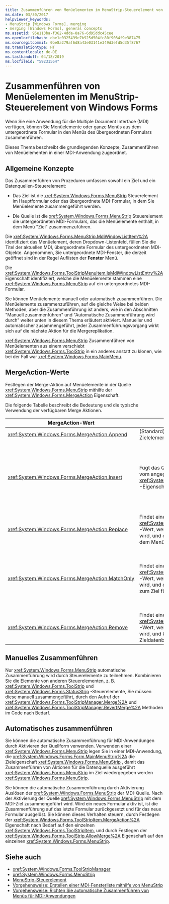 ```yaml
---
title: Zusammenführen von Menüelementen im MenuStrip-Steuerelement von Windows Forms
ms.date: 03/30/2017
helpviewer_keywords:
- MenuStrip [Windows Forms], merging
- merging [Windows Forms], general concepts
ms.assetid: 95e113ba-f362-4dda-8a76-6d95ddc45cee
ms.openlocfilehash: dbe1c0325499e7b925d504fc80f9034f9e387475
ms.sourcegitcommit: 0be8a279af6d8a43e03141e349d3efd5d35f8767
ms.translationtype: HT
ms.contentlocale: de-DE
ms.lasthandoff: 04/18/2019
ms.locfileid: "59231564"
---
```

# <a name="merging-menu-items-in-the-windows-forms-menustrip-control"></a>Zusammenführen von Menüelementen im MenuStrip-Steuerelement von Windows Forms
Wenn Sie eine Anwendung für die Multiple Document Interface (MDI) verfügen, können Sie Menüelemente oder ganze Menüs aus dem untergeordnete Formular in den Menüs des übergeordneten Formulars zusammenführen.  
  
 Dieses Thema beschreibt die grundlegenden Konzepte, Zusammenführen von Menüelementen in einer MDI-Anwendung zugeordnet.  
  
## <a name="general-concepts"></a>Allgemeine Konzepte  
 Das Zusammenführen von Prozeduren umfassen sowohl ein Ziel und ein Datenquellen-Steuerelement:  
  
-   Das Ziel ist die <xref:System.Windows.Forms.MenuStrip> Steuerelement im Hauptformular oder das übergeordnete MDI-Formular, in dem Sie Menüelemente zusammengeführt werden.  
  
-   Die Quelle ist die <xref:System.Windows.Forms.MenuStrip> Steuerelement die untergeordneten MDI-Formulars, das die Menüelemente enthält, in dem Menü "Ziel" zusammenzuführen.  
  
 Die <xref:System.Windows.Forms.MenuStrip.MdiWindowListItem%2A> identifiziert das Menüelement, deren Dropdown-Listenfeld, füllen Sie die Titel der aktuellen MDI, übergeordnete Formular des untergeordneten MDI-Objekte. Angenommen, Sie untergeordnete MDI-Fenster, die derzeit geöffnet sind in der Regel Auflisten der **Fenster** Menü.  
  
 Die <xref:System.Windows.Forms.ToolStripMenuItem.IsMdiWindowListEntry%2A> Eigenschaft identifiziert, welche die Menüelemente stammen eine <xref:System.Windows.Forms.MenuStrip> auf ein untergeordnetes MDI-Formular.  
  
 Sie können Menüelemente manuell oder automatisch zusammenführen. Die Menüelemente zusammenzuführen, auf die gleiche Weise bei beiden Methoden, aber die Zusammenführung ist anders, wie in den Abschnitten "Manuell zusammenführen" und "Automatische Zusammenführung wird durch" weiter unten in diesem Thema erläutert aktiviert. Manueller und automatischer zusammengeführt, jeder Zusammenführungsvorgang wirkt sich auf die nächste Aktion für die Mergereplikation.  
  
 <xref:System.Windows.Forms.MenuStrip> Zusammenführen von Menüelementen aus einem verschiebt <xref:System.Windows.Forms.ToolStrip> in ein anderes anstatt zu klonen, wie bei der Fall war <xref:System.Windows.Forms.MainMenu>.  
  
## <a name="mergeaction-values"></a>MergeAction-Werte  
 Festlegen der Merge-Aktion auf Menüelemente in der Quelle <xref:System.Windows.Forms.MenuStrip> mithilfe der <xref:System.Windows.Forms.MergeAction> Eigenschaft.  
  
 Die folgende Tabelle beschreibt die Bedeutung und die typische Verwendung der verfügbaren Merge Aktionen.  
  
|MergeAction-Wert|Beschreibung|Typische Verwendung|  
|-----------------------|-----------------|-----------------|  
|<xref:System.Windows.Forms.MergeAction.Append>|(Standard) Hinzugefügt am Ende der Auflistung für das Zielelement das Quellelement zu.|Hinzufügen von Menüelementen an das Ende des Menüs, wenn ein Teil des Programms aktiviert ist.|  
|<xref:System.Windows.Forms.MergeAction.Insert>|Fügt das Quellelement das Zielelement-Auflistung, an dem vom angegebenen Speicherort der <xref:System.Windows.Forms.ToolStripItem.MergeIndex%2A> -Eigenschaft festgelegt wird, auf das Quellelement.|Hinzufügen von Menüelementen in die Mitte oder am Anfang des Menüs ein, wenn ein Teil des Programms aktiviert ist.<br /><br /> Wenn der Wert des <xref:System.Windows.Forms.ToolStripItem.MergeIndex%2A> ist identisch für beide Menüelemente werden sie hinzugefügt, in umgekehrter Reihenfolge. Legen Sie <xref:System.Windows.Forms.ToolStripItem.MergeIndex%2A> entsprechend um die ursprüngliche Reihenfolge beizubehalten.|  
|<xref:System.Windows.Forms.MergeAction.Replace>|Findet eine Übereinstimmung von Text oder verwendet den <xref:System.Windows.Forms.ToolStripItem.MergeIndex%2A> -Wert, wenn keine Übereinstimmung von Text gefunden wird, und dann das entsprechende Ziel-Menüelement mit dem Menüelement Quelle ersetzt.|Ersetzen ein Ziel-Menüelement mit einem Menüelement "Source" mit dem gleichen Namen, die etwas anderes ist.|  
|<xref:System.Windows.Forms.MergeAction.MatchOnly>|Findet eine Übereinstimmung von Text oder verwendet den <xref:System.Windows.Forms.ToolStripItem.MergeIndex%2A> -Wert, wenn keine Übereinstimmung von Text gefunden wird, und dann alle Dropdown-Elemente aus der Quelle zum Ziel fügt.|Erstellen mit einer Menüstruktur, fügt Menüelemente in einem Untermenü hinzugefügt oder entfernt Elemente aus einem Untermenü. Sie können z. B. ein Menüelement eines untergeordneten MDI-hinzufügen, um ein <xref:System.Windows.Forms.MenuStrip> **speichern** Menü.<br /><br /> <xref:System.Windows.Forms.MergeAction.MatchOnly> können Sie Sie durch die Menüstruktur zu navigieren, ohne dass eine Aktion aus. Es bietet eine Möglichkeit zum Auswerten der nachfolgenden Elemente.|  
|<xref:System.Windows.Forms.MergeAction.Remove>|Findet eine Übereinstimmung von Text oder verwendet den <xref:System.Windows.Forms.ToolStripItem.MergeIndex%2A> -Wert, wenn keine Übereinstimmung von Text gefunden wird, und klicken Sie dann das Element aus der Zieldatenbank entfernt.|Entfernen ein Menüelement aus dem Ziel <xref:System.Windows.Forms.MenuStrip>.|  
  
## <a name="manual-merging"></a>Manuelles Zusammenführen  
 Nur <xref:System.Windows.Forms.MenuStrip> automatische Zusammenführung wird durch Steuerelemente zu teilnehmen. Kombinieren Sie die Elemente von anderen Steuerelementen, z. B. <xref:System.Windows.Forms.ToolStrip> und <xref:System.Windows.Forms.StatusStrip> -Steuerelemente, Sie müssen diese manuell zusammengeführt, durch den Aufruf der <xref:System.Windows.Forms.ToolStripManager.Merge%2A> und <xref:System.Windows.Forms.ToolStripManager.RevertMerge%2A> Methoden im Code nach Bedarf.  
  
## <a name="automatic-merging"></a>Automatisches zusammenführen  
 Sie können die automatische Zusammenführung für MDI-Anwendungen durch Aktivieren der Quellform verwenden. Verwenden einer <xref:System.Windows.Forms.MenuStrip> legen Sie in einer MDI-Anwendung, die <xref:System.Windows.Forms.Form.MainMenuStrip%2A> die Zieleigenschaft <xref:System.Windows.Forms.MenuStrip> , damit das Zusammenführen von Aktionen für die Datenquelle ausgeführt <xref:System.Windows.Forms.MenuStrip> im Ziel wiedergegeben werden <xref:System.Windows.Forms.MenuStrip>.  
  
 Sie können die automatische Zusammenführung durch Aktivierung Auslösen der <xref:System.Windows.Forms.MenuStrip> der MDI-Quelle. Nach der Aktivierung der Quelle <xref:System.Windows.Forms.MenuStrip> mit dem MDI-Ziel zusammengeführt wird. Wird ein neues Formular aktiv ist, ist die Zusammenführung auf das letzte Formular zurückgesetzt und für das neue Formular ausgelöst. Sie können dieses Verhalten steuern, durch Festlegen der <xref:System.Windows.Forms.ToolStripItem.MergeAction%2A> Eigenschaft nach Bedarf auf den einzelnen <xref:System.Windows.Forms.ToolStripItem>, und durch Festlegen der <xref:System.Windows.Forms.ToolStrip.AllowMerge%2A> Eigenschaft auf den einzelnen <xref:System.Windows.Forms.MenuStrip>.  
  
## <a name="see-also"></a>Siehe auch

- <xref:System.Windows.Forms.ToolStripManager>
- <xref:System.Windows.Forms.MenuStrip>
- [MenuStrip-Steuerelement](menustrip-control-windows-forms.md)
- [Vorgehensweise: Erstellen einer MDI-Fensterliste mithilfe von MenuStrip](how-to-create-an-mdi-window-list-with-menustrip-windows-forms.md)
- [Vorgehensweise: Richten Sie automatische Zusammenführen von Menüs für MDI-Anwendungen](how-to-set-up-automatic-menu-merging-for-mdi-applications.md)
